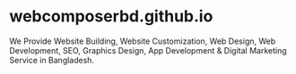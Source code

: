 # webcomposerbd.github.io
We Provide Website Building, Website Customization, Web Design, Web Development, SEO, Graphics Design, App Development &amp; Digital Marketing Service in Bangladesh.
